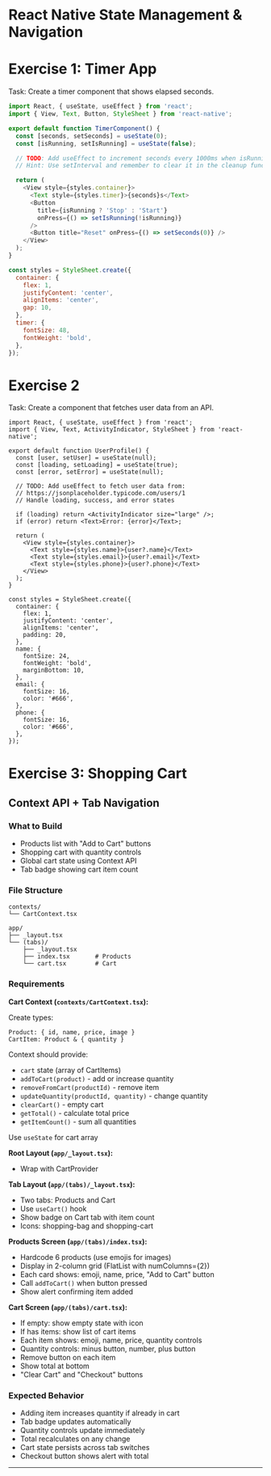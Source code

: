 # React Native State Management & Navigation

# Exercise 1: Timer App

Task: Create a timer component that shows elapsed seconds.

```js
import React, { useState, useEffect } from 'react';
import { View, Text, Button, StyleSheet } from 'react-native';

export default function TimerComponent() {
  const [seconds, setSeconds] = useState(0);
  const [isRunning, setIsRunning] = useState(false);

  // TODO: Add useEffect to increment seconds every 1000ms when isRunning is true
  // Hint: Use setInterval and remember to clear it in the cleanup function

  return (
    <View style={styles.container}>
      <Text style={styles.timer}>{seconds}s</Text>
      <Button
        title={isRunning ? 'Stop' : 'Start'}
        onPress={() => setIsRunning(!isRunning)}
      />
      <Button title="Reset" onPress={() => setSeconds(0)} />
    </View>
  );
}

const styles = StyleSheet.create({
  container: {
    flex: 1,
    justifyContent: 'center',
    alignItems: 'center',
    gap: 10,
  },
  timer: {
    fontSize: 48,
    fontWeight: 'bold',
  },
});
```

# Exercise 2
Task: Create a component that fetches user data from an API.

```tsx
import React, { useState, useEffect } from 'react';
import { View, Text, ActivityIndicator, StyleSheet } from 'react-native';

export default function UserProfile() {
  const [user, setUser] = useState(null);
  const [loading, setLoading] = useState(true);
  const [error, setError] = useState(null);

  // TODO: Add useEffect to fetch user data from:
  // https://jsonplaceholder.typicode.com/users/1
  // Handle loading, success, and error states

  if (loading) return <ActivityIndicator size="large" />;
  if (error) return <Text>Error: {error}</Text>;

  return (
    <View style={styles.container}>
      <Text style={styles.name}>{user?.name}</Text>
      <Text style={styles.email}>{user?.email}</Text>
      <Text style={styles.phone}>{user?.phone}</Text>
    </View>
  );
}

const styles = StyleSheet.create({
  container: {
    flex: 1,
    justifyContent: 'center',
    alignItems: 'center',
    padding: 20,
  },
  name: {
    fontSize: 24,
    fontWeight: 'bold',
    marginBottom: 10,
  },
  email: {
    fontSize: 16,
    color: '#666',
  },
  phone: {
    fontSize: 16,
    color: '#666',
  },
});
```
# Exercise 3: Shopping Cart
## Context API + Tab Navigation

### What to Build
- Products list with "Add to Cart" buttons
- Shopping cart with quantity controls
- Global cart state using Context API
- Tab badge showing cart item count

### File Structure
```
contexts/
└── CartContext.tsx

app/
├── _layout.tsx
└── (tabs)/
    ├── _layout.tsx
    ├── index.tsx       # Products
    └── cart.tsx        # Cart
```

### Requirements

**Cart Context (`contexts/CartContext.tsx`):**

Create types:
```tsx
Product: { id, name, price, image }
CartItem: Product & { quantity }
```

Context should provide:
- `cart` state (array of CartItems)
- `addToCart(product)` - add or increase quantity
- `removeFromCart(productId)` - remove item
- `updateQuantity(productId, quantity)` - change quantity
- `clearCart()` - empty cart
- `getTotal()` - calculate total price
- `getItemCount()` - sum all quantities

Use `useState` for cart array

**Root Layout (`app/_layout.tsx`):**
- Wrap with CartProvider

**Tab Layout (`app/(tabs)/_layout.tsx`):**
- Two tabs: Products and Cart
- Use `useCart()` hook
- Show badge on Cart tab with item count
- Icons: shopping-bag and shopping-cart

**Products Screen (`app/(tabs)/index.tsx`):**
- Hardcode 6 products (use emojis for images)
- Display in 2-column grid (FlatList with numColumns={2})
- Each card shows: emoji, name, price, "Add to Cart" button
- Call `addToCart()` when button pressed
- Show alert confirming item added

**Cart Screen (`app/(tabs)/cart.tsx`):**
- If empty: show empty state with icon
- If has items: show list of cart items
- Each item shows: emoji, name, price, quantity controls
- Quantity controls: minus button, number, plus button
- Remove button on each item
- Show total at bottom
- "Clear Cart" and "Checkout" buttons

### Expected Behavior
- Adding item increases quantity if already in cart
- Tab badge updates automatically
- Quantity controls update immediately
- Total recalculates on any change
- Cart state persists across tab switches
- Checkout button shows alert with total

---
